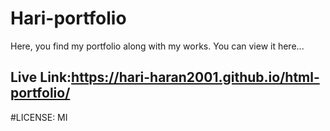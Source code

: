 # Hari-portfolio
Here, you find my portfolio along with my works. You can view it here...
## Live Link:https://hari-haran2001.github.io/html-portfolio/
#LICENSE: MI
